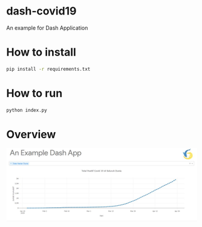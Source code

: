 # dash-covid19
An example for Dash Application

# How to install

```bash
pip install -r requirements.txt
```

# How to run

```bash
python index.py
```

# Overview
![img](img/example.jpg)

